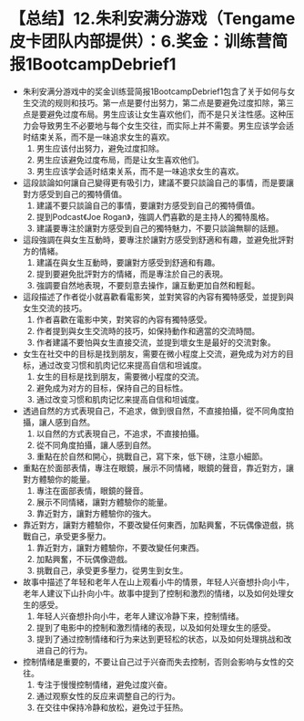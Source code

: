 # 【总结】12.朱利安满分游戏（Tengame皮卡团队内部提供）：6.奖金：训练营简报1BootcampDebrief1

-   朱利安满分游戏中的奖金训练营简报1BootcampDebrief1包含了关于如何与女生交流的规则和技巧。第一点是要付出努力，第二点是要避免过度扣除，第三点是要避免过度布局。男生应该让女生喜欢他们，而不是只关注性感。这种压力会导致男生不必要地与每个女生交往，而实际上并不需要。男生应该学会适时结束关系，而不是一味追求女生的喜欢。
    1.  男生应该付出努力，避免过度扣除。
    2.  男生应该避免过度布局，而是让女生喜欢他们。
    3.  男生应该学会适时结束关系，而不是一味追求女生的喜欢。
-   這段談論如何讓自己變得更有吸引力，建議不要只談論自己的事情，而是要讓對方感受到自己的獨特價值。
    1.  建議不要只談論自己的事情，要讓對方感受到自己的獨特價值。
    2.  提到Podcast《Joe Rogan》，強調人們喜歡的是主持人的獨特風格。
    3.  建議要專注於讓對方感受到自己的獨特魅力，不要只談論無聊的話題。
-   這段強調在與女生互動時，要專注於讓對方感受到舒適和有趣，並避免批評對方的情緒。
    1.  建議在與女生互動時，要讓對方感受到舒適和有趣。
    2.  提到要避免批評對方的情緒，而是專注於自己的表現。
    3.  強調要自然地表現，不要刻意去操作，讓互動更加自然和輕鬆。
-   這段描述了作者從小就喜歡看電影笑，並對笑容的內容有獨特感受，並提到與女生交流的技巧。
    1.  作者喜歡在電影中笑，對笑容的內容有獨特感受。
    2.  作者提到與女生交流時的技巧，如保持動作和適當的交流時間。
    3.  作者建議不要怕與女生直接交流，並提到壞女生是最好的交流對象。
-   女生在社交中的目标是找到朋友，需要在微小程度上交流，避免成为对方的目标，通过改变习惯和肌肉记忆来提高自信和坦诚度。
    1.  女生的目标是找到朋友，需要微小程度的交流。
    2.  避免成为对方的目标，保持自己的目标性。
    3.  通过改变习惯和肌肉记忆来提高自信和坦诚度。
-   透過自然的方式表現自己，不追求，做到很自然，不直接拍攝，從不同角度拍攝，讓人感到自然。
    1.  以自然的方式表現自己，不追求，不直接拍攝。
    2.  從不同角度拍攝，讓人感到自然。
    3.  重點在於自然和開心，挑戰自己，寫下來，低下磅，注意小細節。
-   重點在於面部表情，專注在眼鏡，展示不同情緒，眼鏡的聲音，靠近對方，讓對方體驗你的能量。
    1.  專注在面部表情，眼鏡的聲音。
    2.  展示不同情緒，讓對方體驗你的能量。
    3.  靠近對方，讓對方體驗你的強大。
-   靠近對方，讓對方體驗你，不要改變任何東西，加點興奮，不玩偶像遊戲，挑戰自己，承受更多壓力。
    1.  靠近對方，讓對方體驗你，不要改變任何東西。
    2.  加點興奮，不玩偶像遊戲。
    3.  挑戰自己，承受更多壓力，從男生到女生。
-   故事中描述了年轻和老年人在山上观看小牛的情景，年轻人兴奋想扑向小牛，老年人建议下山扑向小牛。故事中提到了控制和激烈的情绪，以及如何处理女生的感受。
    1.  年轻人兴奋想扑向小牛，老年人建议冷静下来，控制情绪。
    2.  提到了电影中的控制和激烈情绪的表现，以及如何处理女生的感受。
    3.  提到了通过控制情绪和行为来达到更轻松的状态，以及如何处理挑战和改进自己的行为。
-   控制情绪是重要的，不要让自己过于兴奋而失去控制，否则会影响与女性的交往。
    1.  专注于慢慢控制情绪，避免过度兴奋。
    2.  通过观察女性的反应来调整自己的行为。
    3.  在交往中保持冷静和放松，避免过于狂热。